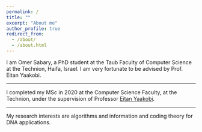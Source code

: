```yaml
---
permalink: /
title: ""
excerpt: "About me"
author_profile: true
redirect_from: 
  - /about/
  - /about.html
---
```


I am Omer Sabary, a PhD student at the Taub Faculty of Computer Science at the Technion, Haifa, Israel.  I am very fortunate to be advised by Prof. Eitan Yaakobi.  

---

I completed my MSc in 2020 at the Computer Science Faculty, at the Technion, under the supervision of Professor [Eitan Yaakobi](http://yaakobi.net.technion.ac.il/).

---

My research interests are algorithms and information and coding theory for DNA applications.

